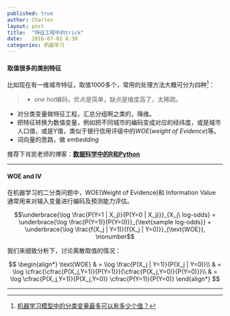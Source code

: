 ```yaml
---
published: true
author: Charles
layout: post
title:  "特征工程中的trick"
date:   2016-07-01 8:30
categories: 机器学习
---
```


#### 取值很多的类别特征

比如现在有一维城市特征，取值1000多个，常用的处理方法大概可分为四种[^1]：

> - $one\ hot$编码，优点是简单，缺点是维度高了，太稀疏。    
- 对分类变量做特征工程，汇总分组啊之类的，降维。   
- 把特征转换为数值变量，例如把不同城市的编码变成对应的经纬度，或是城市人口值，或是Y值，类似于银行信用评级中的$WOE(weight\ of\ Evidence)$等。   
- 词向量的思路，做 $embedding$

推荐下肖凯老师的博客：[**数据科学中的R和Python**](http://xccds1977.blogspot.com/)

---

#### WOE and IV

在机器学习的二分类问题中，WOE(Weight of Evidence)和 Information Value 通常用来对输入变量进行编码及预测能力评估。

$$\underbrace{\log \frac{P(Y=1 | X_j)}{P(Y=0 | X_j)}}_{X_j\ log-odds} = \underbrace{\log \frac{P(Y=1)}{P(Y=0)}}_{\text{sample log-odds}} + \underbrace{\log \frac{f(X_j | Y=1)}{f(X_j | Y=0)}}_{\text{WOE}}, \nonumber$$

我们来细致分析下，讨论离散取值的情况：

$$
\begin{align*}
\text{WOE} & = \log \frac{P(X_j | Y=1)}{P(X_j | Y=0)}\\
& = \log \cfrac{\cfrac{P(X_j,Y=1)}{P(Y=1)}}{\cfrac{P(X_j,Y=0)}{P(Y=0)}}\\
& = \log \cfrac{P(X_j,Y=1)}{P(X_j,Y=0)} \cfrac{P(Y=1)}{P(Y=0)}
\end{align*}
$$

---

[^1]:[机器学习模型中的分类变量最多可以有多少个值？](https://www.zhihu.com/question/38438477/answer/76744552)
